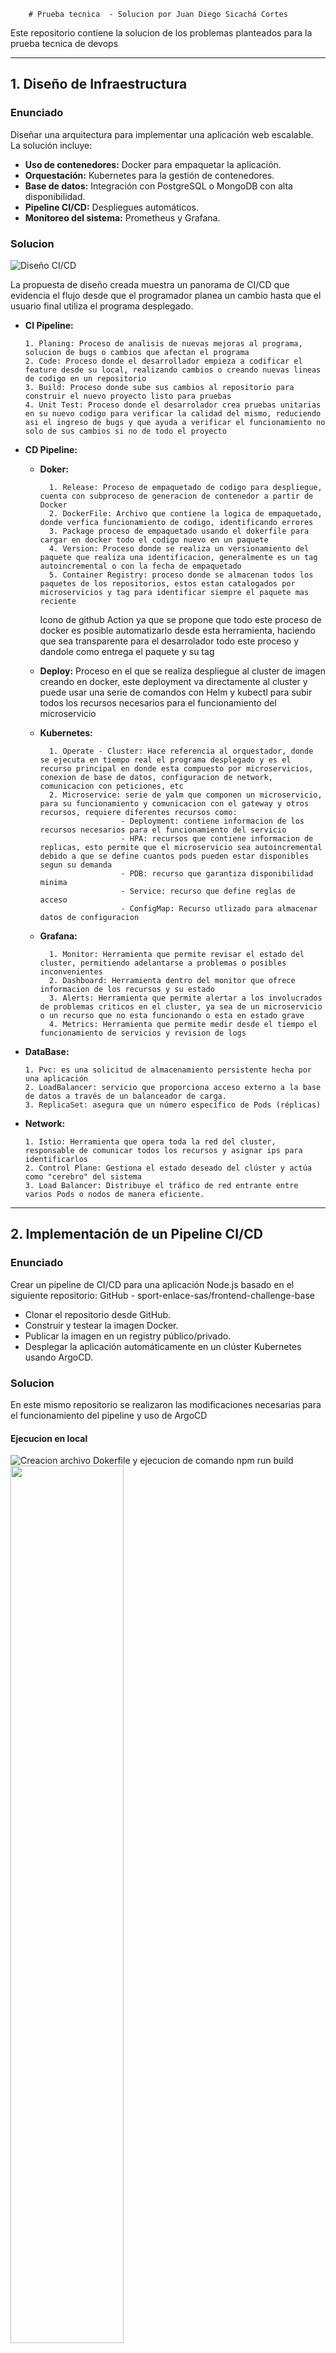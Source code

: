         # Prueba tecnica  - Solucion por Juan Diego Sicachá Cortes

Este repositorio contiene la solucion de los problemas planteados para la prueba tecnica de devops

---

## 1. Diseño de Infraestructura
### Enunciado
Diseñar una arquitectura para implementar una aplicación web escalable. La solución incluye:

- **Uso de contenedores:** Docker para empaquetar la aplicación.
- **Orquestación:** Kubernetes para la gestión de contenedores.
- **Base de datos:** Integración con PostgreSQL o MongoDB con alta disponibilidad.
- **Pipeline CI/CD:** Despliegues automáticos.
- **Monitoreo del sistema:** Prometheus y Grafana.

### Solucion
![Diseño CI/CD](https://github.com/user-attachments/assets/b144e8b5-e63f-4abd-9e97-09a7aa5f9085)

La propuesta de diseño creada muestra un panorama de CI/CD que evidencia el flujo desde que el programador planea un cambio hasta que el usuario final utiliza el programa desplegado.
- **CI Pipeline:**

      1. Planing: Proceso de analisis de nuevas mejoras al programa, solucion de bugs o cambios que afectan el programa 
      2. Code: Proceso donde el desarrollador empieza a codificar el feature desde su local, realizando cambios o creando nuevas lineas de codigo en un repositorio
      3. Build: Proceso donde sube sus cambios al repositorio para construir el nuevo proyecto listo para pruebas
      4. Unit Test: Proceso donde el desarrolador crea pruebas unitarias en su nuevo codigo para verificar la calidad del mismo, reduciendo asi el ingreso de bugs y que ayuda a verificar el funcionamiento no solo de sus cambios si no de todo el proyecto
  
- **CD Pipeline:**
    - **Doker:**

            1. Release: Proceso de empaquetado de codigo para despliegue, cuenta con subproceso de generacion de contenedor a partir de Docker
            2. DockerFile: Archivo que contiene la logica de empaquetado, donde verfica funcionamiento de codigo, identificando errores
            3. Package proceso de empaquetado usando el dokerfile para cargar en docker todo el codigo nuevo en un paquete
            4. Version: Proceso donde se realiza un versionamiento del paquete que realiza una identificacion, generalmente es un tag autoincremental o con la fecha de empaquetado
            5. Container Registry: proceso donde se almacenan todos los paquetes de los repositorios, estos estan catalogados por microservicios y tag para identificar siempre el paquete mas reciente
        Icono de github Action ya que se propone que todo este proceso de docker es posible automatizarlo desde esta herramienta, haciendo que sea transparente para el desarrolador todo este proceso y dandole como entrega el paquete y su tag
    - **Deploy:** Proceso en el que se realiza despliegue al cluster de imagen creando en docker, este deployment va directamente al cluster y puede usar una serie de comandos con Helm y kubectl para subir todos los recursos necesarios para el funcionamiento del microservicio
    - **Kubernetes:**

            1. Operate - Cluster: Hace referencia al orquestador, donde se ejecuta en tiempo real el programa desplegado y es el recurso principal en donde esta compuesto por microservicios, conexion de base de datos, configuracion de network, comunicacion con peticiones, etc 
            2. Microservice: serie de yalm que componen un microservicio, para su funcionamiento y comunicacion con el gateway y otros recursos, requiere diferentes recursos como: 
                            - Deployment: contiene informacion de los recursos necesarios para el funcionamiento del servicio
                            - HPA: recursos que contiene informacion de replicas, esto permite que el microservicio sea autoincremental debido a que se define cuantos pods pueden estar disponibles segun su demanda
                            - PDB: recurso que garantiza disponibilidad minima
                            - Service: recurso que define reglas de acceso
                            - ConfigMap: Recurso utlizado para almacenar datos de configuracion
    - **Grafana:**  

            1. Monitor: Herramienta que permite revisar el estado del cluster, permitiendo adelantarse a problemas o posibles inconvenientes
            2. Dashboard: Herramienta dentro del monitor que ofrece informacion de los recursos y su estado
            3. Alerts: Herramienta que permite alertar a los involucrados de problemas criticos en el cluster, ya sea de un microservicio o un recurso que no esta funcionando o esta en estado grave
            4. Metrics: Herramienta que permite medir desde el tiempo el funcionamiento de servicios y revision de logs
- **DataBase:**

      1. Pvc: es una solicitud de almacenamiento persistente hecha por una aplicación
      2. LoadBalancer: servicio que proporciona acceso externo a la base de datos a través de un balanceador de carga.
      3. ReplicaSet: asegura que un número específico de Pods (réplicas)

- **Network:**

      1. Istio: Herramienta que opera toda la red del cluster, responsable de comunicar todos los recursos y asignar ips para identificarlos
      2. Control Plane: Gestiona el estado deseado del clúster y actúa como "cerebro" del sistema
      3. Load Balancer: Distribuye el tráfico de red entrante entre varios Pods o nodos de manera eficiente.


---

## 2. Implementación de un Pipeline CI/CD
### Enunciado
Crear un pipeline de CI/CD para una aplicación Node.js basado en el siguiente repositorio: GitHub - sport-enlace-sas/frontend-challenge-base

- Clonar el repositorio desde GitHub.
- Construir y testear la imagen Docker.
- Publicar la imagen en un registry público/privado.
- Desplegar la aplicación automáticamente en un clúster Kubernetes usando
ArgoCD.

### Solucion
En este mismo repositorio se realizaron las modificaciones necesarias para el funcionamiento del pipeline y uso de ArgoCD
#### Ejecucion en local
![Creacion archivo Dokerfile y ejecucion de comando npm run build](https://github.com/user-attachments/assets/4e76eba4-26bf-412b-996c-763d8dfb352f)
<img src="https://github.com/user-attachments/assets/4e76eba4-26bf-412b-996c-763d8dfb352f" width="60%"/>
![Funcionamiento de proyecto](https://github.com/user-attachments/assets/d23ceb50-b64e-4c59-b0a5-8c2b2a1a38c0)
<img src="https://github.com/user-attachments/assets/d23ceb50-b64e-4c59-b0a5-8c2b2a1a38c0" width="60%"/>
![Pagina principal de proyecto](https://github.com/user-attachments/assets/db78414c-d815-4419-a823-4bb62a1d6fce)
<img src="https://github.com/user-attachments/assets/db78414c-d815-4419-a823-4bb62a1d6fce" width="60%"/>





  
